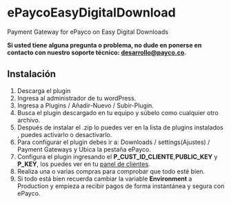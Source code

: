 # ePaycoEasyDigitalDownload
Payment Gateway for ePayco on Easy Digital Downloads

**Si usted tiene alguna pregunta o problema, no dude en ponerse en contacto con nuestro soporte técnico: desarrollo@payco.co.**

## Instalación

1. Descarga el plugin
2. Ingresa al administrador de tu wordPress.
3. Ingresa a Plugins / Añadir-Nuevo / Subir-Plugin. 
4. Busca el plugin descargado en tu equipo y súbelo como cualquier otro archivo.
5. Después de instalar el .zip lo puedes ver en la lista de plugins instalados , puedes activarlo o desactivarlo.
6. Para configurar el plugin debes ir a: Downloads / settings(Ajustes) / Payment Gateways y Ubica la pestaña ePayco.
7. Configura el plugin ingresando el **P_CUST_ID_CLIENTE**,**PUBLIC_KEY** y **P_KEY**, los puedes ver en tu [panel de clientes](https://dashboard.epayco.co/login).
8. Realiza una o varias compras para comprobar que todo esté bien.
9. Si todo está bien recuerda cambiar la variable **Environment** a Production y empieza a recibir pagos de forma instantánea y segura con ePayco.




